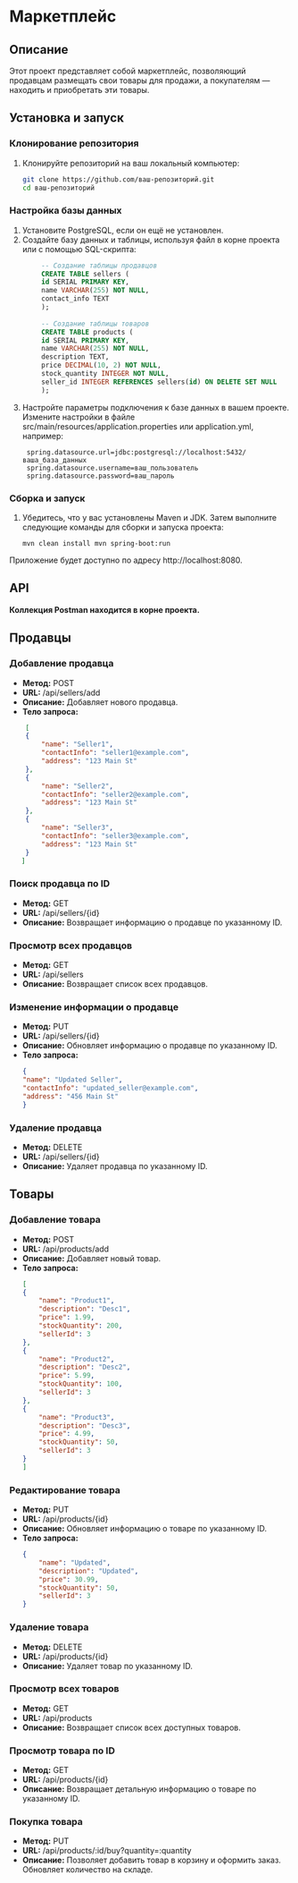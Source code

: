# Маркетплейс

## Описание

Этот проект представляет собой маркетплейс, позволяющий продавцам размещать свои товары для продажи, а покупателям — находить и приобретать эти товары.

## Установка и запуск

### Клонирование репозитория

1. Клонируйте репозиторий на ваш локальный компьютер:

   ```bash
   git clone https://github.com/ваш-репозиторий.git
   cd ваш-репозиторий

### Настройка базы данных

1. Установите PostgreSQL, если он ещё не установлен.
2. Создайте базу данных и таблицы, используя файл в корне проекта или с помощью SQL-скрипта:
```sql
        -- Создание таблицы продавцов
        CREATE TABLE sellers (
        id SERIAL PRIMARY KEY,
        name VARCHAR(255) NOT NULL,
        contact_info TEXT
        );
        
        -- Создание таблицы товаров
        CREATE TABLE products (
        id SERIAL PRIMARY KEY,
        name VARCHAR(255) NOT NULL,
        description TEXT,
        price DECIMAL(10, 2) NOT NULL,
        stock_quantity INTEGER NOT NULL,
        seller_id INTEGER REFERENCES sellers(id) ON DELETE SET NULL
        );
```
3. Настройте параметры подключения к базе данных в вашем проекте. Измените настройки в файле src/main/resources/application.properties или application.yml, например:

        spring.datasource.url=jdbc:postgresql://localhost:5432/ваша_база_данных
        spring.datasource.username=ваш_пользователь
        spring.datasource.password=ваш_пароль

### Сборка и запуск
1. Убедитесь, что у вас установлены Maven и JDK. Затем выполните следующие команды для сборки и запуска проекта:

    `mvn clean install
    mvn spring-boot:run`

Приложение будет доступно по адресу http://localhost:8080.

## API

**Коллекция Postman находится в корне проекта.**

## Продавцы

### Добавление продавца

- **Метод:** POST
- **URL:** /api/sellers/add
- **Описание:** Добавляет нового продавца.
- **Тело запроса:**
```json
    [
    {
        "name": "Seller1",
        "contactInfo": "seller1@example.com",
        "address": "123 Main St"
    },
    {
        "name": "Seller2",
        "contactInfo": "seller2@example.com",
        "address": "123 Main St"
    },
    {
        "name": "Seller3",
        "contactInfo": "seller3@example.com",
        "address": "123 Main St"
    }
   ]
 ```

### Поиск продавца по ID

- **Метод:** GET
- **URL:** /api/sellers/{id}
- **Описание:** Возвращает информацию о продавце по указанному ID.

### Просмотр всех продавцов

- **Метод:** GET
- **URL:** /api/sellers
- **Описание:** Возвращает список всех продавцов.

### Изменение информации о продавце

- **Метод:** PUT
- **URL:** /api/sellers/{id}
- **Описание:** Обновляет информацию о продавце по указанному ID.
- **Тело запроса:**
    ```json
    {
    "name": "Updated Seller",
    "contactInfo": "updated_seller@example.com",
    "address": "456 Main St"
   }
    ```

### Удаление продавца

- **Метод:** DELETE
- **URL:** /api/sellers/{id}
- **Описание:** Удаляет продавца по указанному ID.

## Товары

### Добавление товара

- **Метод:** POST
- **URL:** /api/products/add
- **Описание:** Добавляет новый товар.
- **Тело запроса:**
    ```json
    [
    {
        "name": "Product1",
        "description": "Desc1",
        "price": 1.99,
        "stockQuantity": 200,
        "sellerId": 3
    },
    {
        "name": "Product2",
        "description": "Desc2",
        "price": 5.99,
        "stockQuantity": 100,
        "sellerId": 3
    },
    {
        "name": "Product3",
        "description": "Desc3",
        "price": 4.99,
        "stockQuantity": 50,
        "sellerId": 3
    }
   ]
    ```

### Редактирование товара

- **Метод:** PUT
- **URL:** /api/products/{id}
- **Описание:** Обновляет информацию о товаре по указанному ID.
- **Тело запроса:**
    ```json
    {
        "name": "Updated",
        "description": "Updated",
        "price": 30.99,
        "stockQuantity": 50,
        "sellerId": 3
    }
    ```

### Удаление товара

- **Метод:** DELETE
- **URL:** /api/products/{id}
- **Описание:** Удаляет товар по указанному ID.

### Просмотр всех товаров

- **Метод:** GET
- **URL:** /api/products
- **Описание:** Возвращает список всех доступных товаров.

### Просмотр товара по ID

- **Метод:** GET
- **URL:** /api/products/{id}
- **Описание:** Возвращает детальную информацию о товаре по указанному ID.

### Покупка товара

- **Метод:** PUT
- **URL:** /api/products/:id/buy?quantity=:quantity
- **Описание:** Позволяет добавить товар в корзину и оформить заказ. Обновляет количество на складе.
